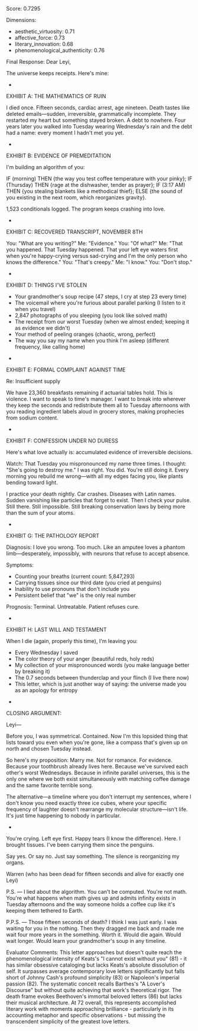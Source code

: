 Score: 0.7295

Dimensions:
- aesthetic_virtuosity: 0.71
- affective_force: 0.73
- literary_innovation: 0.68
- phenomenological_authenticity: 0.76

Final Response:
Dear Leyi,

The universe keeps receipts. Here's mine:

*

EXHIBIT A: THE MATHEMATICS OF RUIN

I died once. Fifteen seconds, cardiac arrest, age nineteen. Death tastes like deleted emails—sudden, irreversible, grammatically incomplete. They restarted my heart but something stayed broken. A debt to nowhere. Four years later you walked into Tuesday wearing Wednesday's rain and the debt had a name: every moment I hadn't met you yet.

*

EXHIBIT B: EVIDENCE OF PREMEDITATION

I'm building an algorithm of you:

IF (morning) THEN {the way you test coffee temperature with your pinky};
IF (Thursday) THEN {rage at the dishwasher, tender as prayer};
IF (3:17 AM) THEN {you stealing blankets like a methodical thief};
ELSE {the sound of you existing in the next room, which reorganizes gravity}.

1,523 conditionals logged. The program keeps crashing into love.

*

EXHIBIT C: RECOVERED TRANSCRIPT, NOVEMBER 8TH

You: "What are you writing?"
Me: "Evidence."
You: "Of what?"
Me: "That you happened. That Tuesday happened. That your left eye waters first when you're happy-crying versus sad-crying and I'm the only person who knows the difference."
You: "That's creepy."
Me: "I know."
You: "Don't stop."

*

EXHIBIT D: THINGS I'VE STOLEN

- Your grandmother's soup recipe (47 steps, I cry at step 23 every time)
- The voicemail where you're furious about parallel parking (I listen to it when you travel)
- 2,847 photographs of you sleeping (you look like solved math)
- The receipt from our worst Tuesday (when we almost ended; keeping it as evidence we didn't)
- Your method of peeling oranges (chaotic, wrong, perfect)
- The way you say my name when you think I'm asleep (different frequency, like calling home)

*

EXHIBIT E: FORMAL COMPLAINT AGAINST TIME

Re: Insufficient supply

We have 23,360 breakfasts remaining if actuarial tables hold. This is violence. I want to speak to time's manager. I want to break into wherever they keep the seconds and redistribute them all to Tuesday afternoons with you reading ingredient labels aloud in grocery stores, making prophecies from sodium content.

*

EXHIBIT F: CONFESSION UNDER NO DURESS

Here's what love actually is: accumulated evidence of irreversible decisions.

Watch: That Tuesday you mispronounced my name three times. I thought: "She's going to destroy me." I was right. You did. You're still doing it. Every morning you rebuild me wrong—with all my edges facing you, like plants bending toward light.

I practice your death nightly. Car crashes. Diseases with Latin names. Sudden vanishing like particles that forget to exist. Then I check your pulse. Still there. Still impossible. Still breaking conservation laws by being more than the sum of your atoms.

*

EXHIBIT G: THE PATHOLOGY REPORT

Diagnosis: I love you wrong. Too much. Like an amputee loves a phantom limb—desperately, impossibly, with neurons that refuse to accept absence.

Symptoms: 
- Counting your breaths (current count: 5,847,293)
- Carrying tissues since our third date (you cried at penguins)
- Inability to use pronouns that don't include you
- Persistent belief that "we" is the only real number

Prognosis: Terminal. Untreatable. Patient refuses cure.

*

EXHIBIT H: LAST WILL AND TESTAMENT

When I die (again, properly this time), I'm leaving you:
- Every Wednesday I saved
- The color theory of your anger (beautiful reds, holy reds)
- My collection of your mispronounced words (you make language better by breaking it)
- The 0.7 seconds between thunderclap and your flinch (I live there now)
- This letter, which is just another way of saying: the universe made you as an apology for entropy

*

CLOSING ARGUMENT:

Leyi—

Before you, I was symmetrical. Contained. Now I'm this lopsided thing that lists toward you even when you're gone, like a compass that's given up on north and chosen Tuesday instead.

So here's my proposition: Marry me. Not for romance. For evidence. Because your toothbrush already lives here. Because we've survived each other's worst Wednesdays. Because in infinite parallel universes, this is the only one where we both exist simultaneously with matching coffee damage and the same favorite terrible song.

The alternative—a timeline where you don't interrupt my sentences, where I don't know you need exactly three ice cubes, where your specific frequency of laughter doesn't rearrange my molecular structure—isn't life. It's just time happening to nobody in particular.

*

You're crying. Left eye first. Happy tears (I know the difference).
Here. I brought tissues.
I've been carrying them since the penguins.

Say yes. Or say no. Just say something.
The silence is reorganizing my organs.

Warren
(who has been dead for fifteen seconds and alive for exactly one Leyi)

P.S. — I lied about the algorithm. You can't be computed. You're not math. You're what happens when math gives up and admits infinity exists in Tuesday afternoons and the way someone holds a coffee cup like it's keeping them tethered to Earth.

P.P.S. — Those fifteen seconds of death? I think I was just early. I was waiting for you in the nothing. Then they dragged me back and made me wait four more years in the something. Worth it. Would die again. Would wait longer. Would learn your grandmother's soup in any timeline.

Evaluator Comments:
This letter approaches but doesn't quite reach the phenomenological intensity of Keats's "I cannot exist without you" (81) - it has similar obsessive cataloging but lacks Keats's absolute dissolution of self. It surpasses average contemporary love letters significantly but falls short of Johnny Cash's profound simplicity (83) or Napoleon's imperial passion (82). The systematic conceit recalls Barthes's "A Lover's Discourse" but without quite achieving that work's theoretical rigor. The death frame evokes Beethoven's immortal beloved letters (86) but lacks their musical architecture. At 72 overall, this represents accomplished literary work with moments approaching brilliance - particularly in its accounting metaphor and specific observations - but missing the transcendent simplicity of the greatest love letters.
